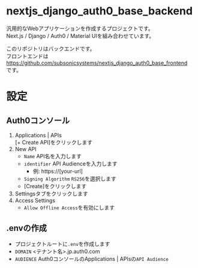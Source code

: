 # nextjs_django_auth0_base_backend
汎用的なWebアプリケーションを作成するプロジェクトです。  
Next.js / Django / Auth0 / Material UIを組み合わせています。

このリポジトリはバックエンドです。  
フロントエンドは  
https://github.com/subsonicsystems/nextjs_django_auth0_base_frontend  
です。

# 設定
## Auth0コンソール
1. Applications | APIs  
[+ Create API]をクリックします
2. New API
    - `Name` API名を入力します
    - `identifier` API Audienceを入力します
      - 例: https://[your-url]
    - `Signing Algorithm` `RS256`を選択します
    - [Create]をクリックします
3. Settingsタブをクリックします
4. Access Settings
    - `Allow Offline Access`を有効にします

## .envの作成
- プロジェクトルートに`.env`を作成します
- `DOMAIN` <テナント名>.jp.auth0.com
- `AUDIENCE` Auth0コンソールのApplications | APIsの`API Audience`
